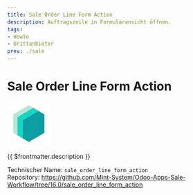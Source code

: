 ```yaml
---
title: Sale Order Line Form Action
description: Auftragszeile in Formularansicht öffnen.
tags:
- HowTo
- Drittanbieter
prev: ./sale
---
```

# Sale Order Line Form Action
![icon_oms_box](attachments/icons_odoo_mint_system.png)

{{ $frontmatter.description }}

Technischer Name: `sale_order_line_form_action`\
Repository: <https://github.com/Mint-System/Odoo-Apps-Sale-Workflow/tree/16.0/sale_order_line_form_action>